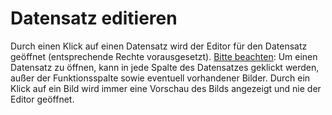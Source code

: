 # Datensatz editieren

Durch einen Klick auf einen Datensatz wird der Editor für den Datensatz geöffnet (entsprechende Rechte vorausgesetzt).
<u>Bitte beachten</u>: Um einen Datensatz zu öffnen, kann in jede Spalte des Datensatzes geklickt werden, außer der Funktionsspalte sowie eventuell vorhandener Bilder. Durch ein Klick auf ein Bild wird immer eine Vorschau des Bilds angezeigt und nie der Editor geöffnet.